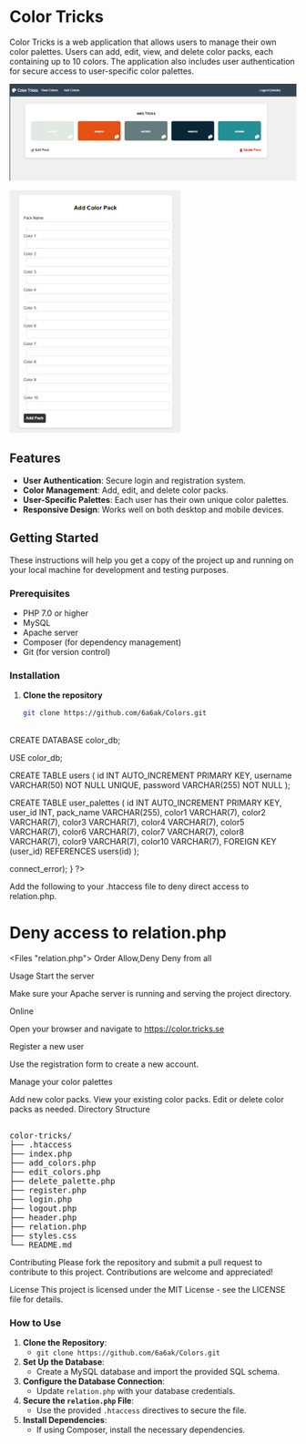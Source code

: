 # Color Tricks

Color Tricks is a web application that allows users to manage their own color palettes. Users can add, edit, view, and delete color packs, each containing up to 10 colors. The application also includes user authentication for secure access to user-specific color palettes.

![View ](view.PNG)

<img src="view2.PNG" alt="Logo" width="300" >


## Features

- **User Authentication**: Secure login and registration system.
- **Color Management**: Add, edit, and delete color packs.
- **User-Specific Palettes**: Each user has their own unique color palettes.
- **Responsive Design**: Works well on both desktop and mobile devices.

## Getting Started

These instructions will help you get a copy of the project up and running on your local machine for development and testing purposes.

### Prerequisites

- PHP 7.0 or higher
- MySQL
- Apache server
- Composer (for dependency management)
- Git (for version control)

### Installation

1. **Clone the repository**

   ```sh
   git clone https://github.com/6a6ak/Colors.git
 

CREATE DATABASE color_db;

USE color_db;

CREATE TABLE users (
    id INT AUTO_INCREMENT PRIMARY KEY,
    username VARCHAR(50) NOT NULL UNIQUE,
    password VARCHAR(255) NOT NULL
);

CREATE TABLE user_palettes (
    id INT AUTO_INCREMENT PRIMARY KEY,
    user_id INT,
    pack_name VARCHAR(255),
    color1 VARCHAR(7),
    color2 VARCHAR(7),
    color3 VARCHAR(7),
    color4 VARCHAR(7),
    color5 VARCHAR(7),
    color6 VARCHAR(7),
    color7 VARCHAR(7),
    color8 VARCHAR(7),
    color9 VARCHAR(7),
    color10 VARCHAR(7),
    FOREIGN KEY (user_id) REFERENCES users(id)
);

<?php
define('DB_SERVER', 'localhost');
define('DB_USERNAME', 'your_db_username');
define('DB_PASSWORD', 'your_db_password');
define('DB_NAME', 'color_db');

$mysqli = new mysqli(DB_SERVER, DB_USERNAME, DB_PASSWORD, DB_NAME);

if($mysqli === false){
    die("ERROR: Could not connect. " . $mysqli->connect_error);
}
?>

Add the following to your .htaccess file to deny direct access to relation.php.


# Deny access to relation.php
<Files "relation.php">
    Order Allow,Deny
    Deny from all
</Files>

Usage
Start the server

Make sure your Apache server is running and serving the project directory.

Online 

Open your browser and navigate to https://color.tricks.se

Register a new user

Use the registration form to create a new account.

Manage your color palettes

Add new color packs.
View your existing color packs.
Edit or delete color packs as needed.
Directory Structure
<pre>
   
color-tricks/
├── .htaccess
├── index.php
├── add_colors.php
├── edit_colors.php
├── delete_palette.php
├── register.php
├── login.php
├── logout.php
├── header.php
├── relation.php
├── styles.css
└── README.md
</pre>
Contributing
Please fork the repository and submit a pull request to contribute to this project. Contributions are welcome and appreciated!

License
This project is licensed under the MIT License - see the LICENSE file for details.



### How to Use

1. **Clone the Repository**:
   - `git clone https://github.com/6a6ak/Colors.git`
2. **Set Up the Database**:
   - Create a MySQL database and import the provided SQL schema.
3. **Configure the Database Connection**:
   - Update `relation.php` with your database credentials.
4. **Secure the `relation.php` File**:
   - Use the provided `.htaccess` directives to secure the file.
5. **Install Dependencies**:
   - If using Composer, install the necessary dependencies.

